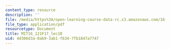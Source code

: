 ```yaml
---
content_type: resource
description: ''
file: /media/https%3A/open-learning-course-data-rc.s3.amazonaws.com/16-121-analytical-subsonic-aerodynamics-fall-2017/4d306d3a0ab93ab1f6347fb1847a7747_MIT16_121F17_lec10.pdf
file_type: application/pdf
resourcetype: Document
title: MIT16_121F17_lec10
uid: 4d306d3a-0ab9-3ab1-f634-7fb1847a7747
---
```

